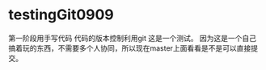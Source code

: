 testingGit0909
==============

第一阶段用手写代码
代码的版本控制利用git
这是一个测试。
因为这是一个自己搞着玩的东西，不需要多个人协同，所以现在master上面看看是不是可以直接提交。